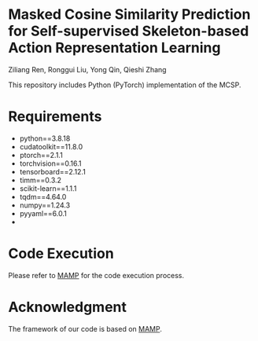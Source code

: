 # Masked Cosine Similarity Prediction for Self-supervised Skeleton-based Action Representation Learning

Ziliang Ren, Ronggui Liu, Yong Qin, Qieshi Zhang

This repository includes Python (PyTorch) implementation of the MCSP.

# Requirements
- python==3.8.18
- cudatoolkit==11.8.0
- ptorch==2.1.1
- torchvision==0.16.1
- tensorboard==2.12.1
- timm==0.3.2
- scikit-learn==1.1.1
- tqdm==4.64.0
- numpy==1.24.3
- pyyaml==6.0.1
- 
# Code Execution
Please refer to [MAMP](https://github.com/maoyunyao/MAMP) for the code execution process.

# Acknowledgment
The framework of our code is based on [MAMP](https://github.com/maoyunyao/MAMP).
